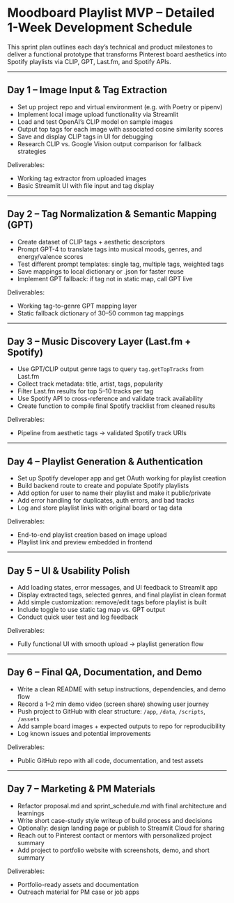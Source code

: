 # Moodboard Playlist MVP – Detailed 1-Week Development Schedule

This sprint plan outlines each day’s technical and product milestones to deliver a functional prototype that transforms Pinterest board aesthetics into Spotify playlists via CLIP, GPT, Last.fm, and Spotify APIs.

---

## Day 1 – Image Input & Tag Extraction

- Set up project repo and virtual environment (e.g. with Poetry or pipenv)
- Implement local image upload functionality via Streamlit
- Load and test OpenAI’s CLIP model on sample images
- Output top tags for each image with associated cosine similarity scores
- Save and display CLIP tags in UI for debugging
- Research CLIP vs. Google Vision output comparison for fallback strategies

Deliverables:
- Working tag extractor from uploaded images
- Basic Streamlit UI with file input and tag display

---

## Day 2 – Tag Normalization & Semantic Mapping (GPT)

- Create dataset of CLIP tags + aesthetic descriptors
- Prompt GPT-4 to translate tags into musical moods, genres, and energy/valence scores
- Test different prompt templates: single tag, multiple tags, weighted tags
- Save mappings to local dictionary or .json for faster reuse
- Implement GPT fallback: if tag not in static map, call GPT live

Deliverables:
- Working tag-to-genre GPT mapping layer
- Static fallback dictionary of 30–50 common tag mappings

---

## Day 3 – Music Discovery Layer (Last.fm + Spotify)

- Use GPT/CLIP output genre tags to query `tag.getTopTracks` from Last.fm
- Collect track metadata: title, artist, tags, popularity
- Filter Last.fm results for top 5–10 tracks per tag
- Use Spotify API to cross-reference and validate track availability
- Create function to compile final Spotify tracklist from cleaned results

Deliverables:
- Pipeline from aesthetic tags → validated Spotify track URIs

---

## Day 4 – Playlist Generation & Authentication

- Set up Spotify developer app and get OAuth working for playlist creation
- Build backend route to create and populate Spotify playlists
- Add option for user to name their playlist and make it public/private
- Add error handling for duplicates, auth errors, and bad tracks
- Log and store playlist links with original board or tag data

Deliverables:
- End-to-end playlist creation based on image upload
- Playlist link and preview embedded in frontend

---

## Day 5 – UI & Usability Polish

- Add loading states, error messages, and UI feedback to Streamlit app
- Display extracted tags, selected genres, and final playlist in clean format
- Add simple customization: remove/edit tags before playlist is built
- Include toggle to use static tag map vs. GPT output
- Conduct quick user test and log feedback

Deliverables:
- Fully functional UI with smooth upload → playlist generation flow

---

## Day 6 – Final QA, Documentation, and Demo

- Write a clean README with setup instructions, dependencies, and demo flow
- Record a 1–2 min demo video (screen share) showing user journey
- Push project to GitHub with clear structure: `/app`, `/data`, `/scripts`, `/assets`
- Add sample board images + expected outputs to repo for reproducibility
- Log known issues and potential improvements

Deliverables:
- Public GitHub repo with all code, documentation, and test assets

---

## Day 7 – Marketing & PM Materials

- Refactor proposal.md and sprint_schedule.md with final architecture and learnings
- Write short case-study style writeup of build process and decisions
- Optionally: design landing page or publish to Streamlit Cloud for sharing
- Reach out to Pinterest contact or mentors with personalized project summary
- Add project to portfolio website with screenshots, demo, and short summary

Deliverables:
- Portfolio-ready assets and documentation
- Outreach material for PM case or job apps

